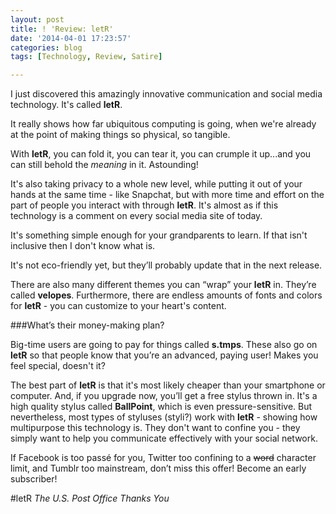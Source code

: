 ```yaml
---
layout: post
title: ! 'Review: letR'
date: '2014-04-01 17:23:57'
categories: blog
tags: [Technology, Review, Satire]

---
```


I just discovered this amazingly innovative communication and social media technology. It's called **letR**.

It really shows how far ubiquitous computing is going, when we're already at the point of making things so physical, so tangible.

With **letR**, you can fold it, you can tear it, you can crumple it up...and you can still behold the *meaning* in it. Astounding!

It's also taking privacy to a whole new level, while putting it out of your hands at the same time - like Snapchat, but with more time and effort on the part of people you interact with through **letR**. It's almost as if this technology is a comment on every social media site of today.

It's something simple enough for your grandparents to learn. If that isn't inclusive then I don't know what is.

It's not eco-friendly yet, but they’ll probably update that in the next release.

There are also many different themes you can “wrap” your **letR** in. They’re called **velopes**. Furthermore, there are endless amounts of fonts and colors for **letR** - you can customize to your heart's content.

###What’s their money-making plan?

Big-time users are going to pay for things called **s.tmps**. These also go on **letR** so that people know that you’re an advanced, paying user! Makes you feel special, doesn't it? 

The best part of **letR** is that it's most likely cheaper than your smartphone or computer. And, if you upgrade now, you’ll get a free stylus thrown in. It's a high quality stylus called **BallPoint**, which is even pressure-sensitive. But nevertheless, most types of styluses (styli?) work with **letR** - showing how multipurpose this technology is. They don't want to confine you - they simply want to help you communicate effectively with your social network.

If Facebook is too passé for you, Twitter too confining to a ~~word~~ character limit, and Tumblr too mainstream, don’t miss this offer! Become an early subscriber!

#letR
*The U.S. Post Office Thanks You*